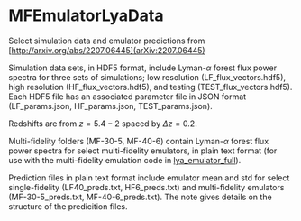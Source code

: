 # MFEmulatorLyaData
Select simulation data and emulator predictions from [http://arxiv.org/abs/2207.06445](arXiv:2207.06445)

Simulation data sets, in HDF5 format, include Lyman-$\alpha$ forest flux power spectra for three sets of simulations; low resolution (LF_flux_vectors.hdf5), high resolution (HF_flux_vectors.hdf5), and testing (TEST_flux_vectors.hdf5).
Each HDF5 file has an associated parameter file in JSON format (LF_params.json, HF_params.json, TEST_params.json).

Redshifts are from 
$z=5.4-2$ spaced by $\Delta z=0.2$.

Multi-fidelity folders (MF-30-5, MF-40-6) contain Lyman-$\alpha$ forest flux power spectra for select multi-fidelity emulators, in plain text format (for use with the multi-fidelity emulation code in [lya_emulator_full](https://github.com/sbird/lya_emulator_full)).

Prediction files in plain text format include emulator mean and std for select single-fidelity (LF40_preds.txt, HF6_preds.txt) and multi-fidelity emulators (MF-30-5_preds.txt, MF-40-6_preds.txt). The note gives details on the structure of the predicition files.
